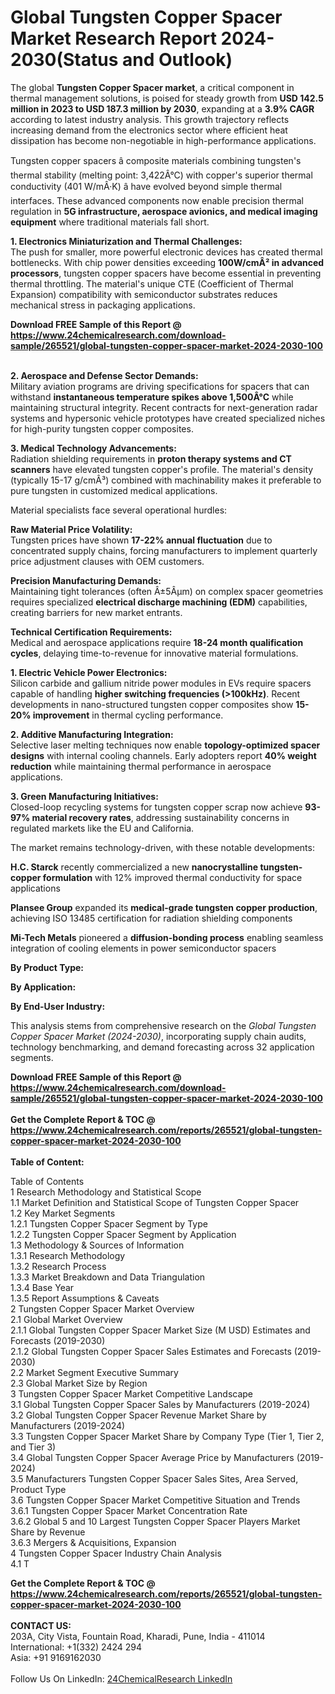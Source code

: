 <h1>Global Tungsten Copper Spacer Market Research Report 2024-2030(Status and Outlook)</h1><p>The global <strong>Tungsten Copper Spacer market</strong>, a critical component in thermal management solutions, is poised for steady growth from <strong>USD 142.5 million in 2023 to USD 187.3 million by 2030</strong>, expanding at a <strong>3.9% CAGR</strong> according to latest industry analysis. This growth trajectory reflects increasing demand from the electronics sector where efficient heat dissipation has become non-negotiable in high-performance applications.</p><p>Tungsten copper spacers â composite materials combining tungsten's thermal stability (melting point: 3,422Â°C) with copper's superior thermal conductivity (401 W/mÂ·K) â have evolved beyond simple thermal interfaces. These advanced components now enable precision thermal regulation in <strong>5G infrastructure, aerospace avionics, and medical imaging equipment</strong> where traditional materials fall short.</p><p><strong>1. Electronics Miniaturization and Thermal Challenges:</strong><br>
The push for smaller, more powerful electronic devices has created thermal bottlenecks. With chip power densities exceeding <strong>100W/cmÂ² in advanced processors</strong>, tungsten copper spacers have become essential in preventing thermal throttling. The material's unique CTE (Coefficient of Thermal Expansion) compatibility with semiconductor substrates reduces mechanical stress in packaging applications.</p><div><b>Download FREE Sample of this Report @ 
            <a href="https://www.24chemicalresearch.com/download-sample/265521/global-tungsten-copper-spacer-market-2024-2030-100">
            https://www.24chemicalresearch.com/download-sample/265521/global-tungsten-copper-spacer-market-2024-2030-100</a></b></div><br><p><strong>2. Aerospace and Defense Sector Demands:</strong><br>
Military aviation programs are driving specifications for spacers that can withstand <strong>instantaneous temperature spikes above 1,500Â°C</strong> while maintaining structural integrity. Recent contracts for next-generation radar systems and hypersonic vehicle prototypes have created specialized niches for high-purity tungsten copper composites.</p><p><strong>3. Medical Technology Advancements:</strong><br>
Radiation shielding requirements in <strong>proton therapy systems and CT scanners</strong> have elevated tungsten copper's profile. The material's density (typically 15-17 g/cmÂ³) combined with machinability makes it preferable to pure tungsten in customized medical applications.</p><p>Material specialists face several operational hurdles:</p><p><strong>Raw Material Price Volatility:</strong><br>
	Tungsten prices have shown <strong>17-22% annual fluctuation</strong> due to concentrated supply chains, forcing manufacturers to implement quarterly price adjustment clauses with OEM customers.</p><p><strong>Precision Manufacturing Demands:</strong><br>
	Maintaining tight tolerances (often Â±5Âµm) on complex spacer geometries requires specialized <strong>electrical discharge machining (EDM)</strong> capabilities, creating barriers for new market entrants.</p><p><strong>Technical Certification Requirements:</strong><br>
	Medical and aerospace applications require <strong>18-24 month qualification cycles</strong>, delaying time-to-revenue for innovative material formulations.</p><p><strong>1. Electric Vehicle Power Electronics:</strong><br>
Silicon carbide and gallium nitride power modules in EVs require spacers capable of handling <strong>higher switching frequencies (&gt;100kHz)</strong>. Recent developments in nano-structured tungsten copper composites show <strong>15-20% improvement</strong> in thermal cycling performance.</p><p><strong>2. Additive Manufacturing Integration:</strong><br>
Selective laser melting techniques now enable <strong>topology-optimized spacer designs</strong> with internal cooling channels. Early adopters report <strong>40% weight reduction</strong> while maintaining thermal performance in aerospace applications.</p><p><strong>3. Green Manufacturing Initiatives:</strong><br>
Closed-loop recycling systems for tungsten copper scrap now achieve <strong>93-97% material recovery rates</strong>, addressing sustainability concerns in regulated markets like the EU and California.</p><p>The market remains technology-driven, with these notable developments:</p><p><strong>H.C. Starck</strong> recently commercialized a new <strong>nanocrystalline tungsten-copper formulation</strong> with 12% improved thermal conductivity for space applications</p><p><strong>Plansee Group</strong> expanded its <strong>medical-grade tungsten copper production</strong>, achieving ISO 13485 certification for radiation shielding components</p><p><strong>Mi-Tech Metals</strong> pioneered a <strong>diffusion-bonding process</strong> enabling seamless integration of cooling elements in power semiconductor spacers</p><p><strong>By Product Type:</strong></p><p><strong>By Application:</strong></p><p><strong>By End-User Industry:</strong></p><p>This analysis stems from comprehensive research on the <em>Global Tungsten Copper Spacer Market (2024-2030)</em>, incorporating supply chain audits, technology benchmarking, and demand forecasting across 32 application segments.</p><div><b>Download FREE Sample of this Report @ 
            <a href="https://www.24chemicalresearch.com/download-sample/265521/global-tungsten-copper-spacer-market-2024-2030-100">
            https://www.24chemicalresearch.com/download-sample/265521/global-tungsten-copper-spacer-market-2024-2030-100</a></b></div><br><div><b>Get the Complete Report & TOC @ 
            <a href="https://www.24chemicalresearch.com/reports/265521/global-tungsten-copper-spacer-market-2024-2030-100">
            https://www.24chemicalresearch.com/reports/265521/global-tungsten-copper-spacer-market-2024-2030-100</a></b></div><br>
            <b>Table of Content:</b><p>Table of Contents<br />
1 Research Methodology and Statistical Scope<br />
1.1 Market Definition and Statistical Scope of Tungsten Copper Spacer<br />
1.2 Key Market Segments<br />
1.2.1 Tungsten Copper Spacer Segment by Type<br />
1.2.2 Tungsten Copper Spacer Segment by Application<br />
1.3 Methodology & Sources of Information<br />
1.3.1 Research Methodology<br />
1.3.2 Research Process<br />
1.3.3 Market Breakdown and Data Triangulation<br />
1.3.4 Base Year<br />
1.3.5 Report Assumptions & Caveats<br />
2 Tungsten Copper Spacer Market Overview<br />
2.1 Global Market Overview<br />
2.1.1 Global Tungsten Copper Spacer Market Size (M USD) Estimates and Forecasts (2019-2030)<br />
2.1.2 Global Tungsten Copper Spacer Sales Estimates and Forecasts (2019-2030)<br />
2.2 Market Segment Executive Summary<br />
2.3 Global Market Size by Region<br />
3 Tungsten Copper Spacer Market Competitive Landscape<br />
3.1 Global Tungsten Copper Spacer Sales by Manufacturers (2019-2024)<br />
3.2 Global Tungsten Copper Spacer Revenue Market Share by Manufacturers (2019-2024)<br />
3.3 Tungsten Copper Spacer Market Share by Company Type (Tier 1, Tier 2, and Tier 3)<br />
3.4 Global Tungsten Copper Spacer Average Price by Manufacturers (2019-2024)<br />
3.5 Manufacturers Tungsten Copper Spacer Sales Sites, Area Served, Product Type<br />
3.6 Tungsten Copper Spacer Market Competitive Situation and Trends<br />
3.6.1 Tungsten Copper Spacer Market Concentration Rate<br />
3.6.2 Global 5 and 10 Largest Tungsten Copper Spacer Players Market Share by Revenue<br />
3.6.3 Mergers & Acquisitions, Expansion<br />
4 Tungsten Copper Spacer Industry Chain Analysis<br />
4.1 T</p><div><b>Get the Complete Report & TOC @ 
            <a href="https://www.24chemicalresearch.com/reports/265521/global-tungsten-copper-spacer-market-2024-2030-100">
            https://www.24chemicalresearch.com/reports/265521/global-tungsten-copper-spacer-market-2024-2030-100</a></b></div><br><b>CONTACT US:</b><br>
            203A, City Vista, Fountain Road, Kharadi, Pune, India - 411014<br>
            International: +1(332) 2424 294<br>
            Asia: +91 9169162030 <br><br>
            Follow Us On LinkedIn: <a href="https://www.linkedin.com/company/24chemicalresearch/">24ChemicalResearch LinkedIn</a>